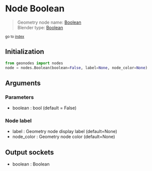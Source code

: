 
# Node Boolean

> Geometry node name: [Boolean](https://docs.blender.org/manual/en/latest/modeling/geometry_nodes/input/boolean.html)<br>
  Blender type: [Boolean](https://docs.blender.org/api/current/bpy.types.FunctionNodeInputBool.html)
  
<sub>go to [index](index.md)</sub>

## Initialization

```python
from geonodes import nodes
node = nodes.Boolean(boolean=False, label=None, node_color=None)
```



## Arguments


### Parameters

- boolean : bool (default = False)

### Node label

- label : Geometry node display label (default=None)
- node_color : Geometry node color (default=None)

## Output sockets

- boolean : Boolean

